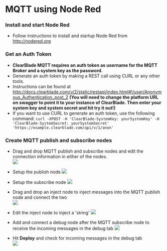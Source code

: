 # MQTT using Node Red

### Install and start Node Red
- Follow instructions to install and startup Node Red from http://nodered.org  

### Get an Auth Token
- **ClearBlade MQTT requires an auth token as username for the MQTT Broker and a system key as the password.**
- Generate an auth token by making a REST call using CURL or any other tools.
- Instructions can be found at http://docs.clearblade.com/v/2/static/restapi/index.html#!/user/Anonymous_Authentication_post_2 **(You will need to change the platform URL on swagger to point it to your instance of ClearBlade. Then enter your system key and system secret and hit try it out!)**
- If you want to use CURL to generate an auth token, use the following command:
```curl -XPOST -H 'ClearBlade-SystemKey: yourSystemKey' -H 'ClearBlade-SystemSecret: yourSystemSecret' 'https://example.clearblade.com/api/v/1/anon'```

### Create MQTT publish and subscribe nodes
- Drag and drop MQTT publish and subscribe nodes and edit the connection information in either of the nodes.  
![](images/1.png)  

- Setup the publish node
![](images/2.png)  

- Setup the subscribe node
![](images/3.png)  

- Drag and drop an inject node to inject messages into the MQTT publish node and connect the two  
![](images/4.png)  

- Edit the inject node to inject a 'string'
![](images/5.png)  

- Add and connect a debug node after the MQTT subscribe node to receive the incoming messages in the debug tab
![](images/6.png)  

- Hit **Deploy** and check for incoming messages in the debug tab  
![](images/7.png) 
